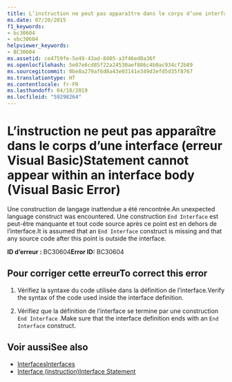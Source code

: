 ```yaml
---
title: L’instruction ne peut pas apparaître dans le corps d’une interface (erreur Visual Basic)
ms.date: 07/20/2015
f1_keywords:
- bc30604
- vbc30604
helpviewer_keywords:
- BC30604
ms.assetid: ce4759fe-5e49-43ad-8405-a3f46ed0a36f
ms.openlocfilehash: 5e07e6cd85f22a24530aef886c4b0ac934cf2b89
ms.sourcegitcommit: 0be8a279af6d8a43e03141e349d3efd5d35f8767
ms.translationtype: HT
ms.contentlocale: fr-FR
ms.lasthandoff: 04/18/2019
ms.locfileid: "59298264"
---
```

# <a name="statement-cannot-appear-within-an-interface-body-visual-basic-error"></a><span data-ttu-id="57cb3-102">L’instruction ne peut pas apparaître dans le corps d’une interface (erreur Visual Basic)</span><span class="sxs-lookup"><span data-stu-id="57cb3-102">Statement cannot appear within an interface body (Visual Basic Error)</span></span>
<span data-ttu-id="57cb3-103">Une construction de langage inattendue a été rencontrée.</span><span class="sxs-lookup"><span data-stu-id="57cb3-103">An unexpected language construct was encountered.</span></span> <span data-ttu-id="57cb3-104">Une construction `End Interface` est peut-être manquante et tout code source après ce point est en dehors de l’interface.</span><span class="sxs-lookup"><span data-stu-id="57cb3-104">It is assumed that an `End Interface` construct is missing and that any source code after this point is outside the interface.</span></span>  
  
 <span data-ttu-id="57cb3-105">**ID d’erreur :** BC30604</span><span class="sxs-lookup"><span data-stu-id="57cb3-105">**Error ID:** BC30604</span></span>  
  
## <a name="to-correct-this-error"></a><span data-ttu-id="57cb3-106">Pour corriger cette erreur</span><span class="sxs-lookup"><span data-stu-id="57cb3-106">To correct this error</span></span>  
  
1. <span data-ttu-id="57cb3-107">Vérifiez la syntaxe du code utilisée dans la définition de l’interface.</span><span class="sxs-lookup"><span data-stu-id="57cb3-107">Verify the syntax of the code used inside the interface definition.</span></span>  
  
2. <span data-ttu-id="57cb3-108">Vérifiez que la définition de l’interface se termine par une construction `End Interface` .</span><span class="sxs-lookup"><span data-stu-id="57cb3-108">Make sure that the interface definition ends with an `End Interface` construct.</span></span>  
  
## <a name="see-also"></a><span data-ttu-id="57cb3-109">Voir aussi</span><span class="sxs-lookup"><span data-stu-id="57cb3-109">See also</span></span>

- [<span data-ttu-id="57cb3-110">Interfaces</span><span class="sxs-lookup"><span data-stu-id="57cb3-110">Interfaces</span></span>](../../visual-basic/programming-guide/language-features/interfaces/index.md)
- [<span data-ttu-id="57cb3-111">Interface (instruction)</span><span class="sxs-lookup"><span data-stu-id="57cb3-111">Interface Statement</span></span>](../../visual-basic/language-reference/statements/interface-statement.md)
